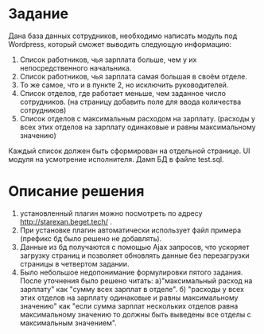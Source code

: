 # Задание
Дана база данных сотрудников, необходимо написать модуль под Wordpress, который сможет выводить следующую информацию:
1.	Список работников, чья зарплата больше, чем у их непосредственного начальника.
2.	Список работников, чья зарплата самая большая в своём отделе.
3.	То же самое, что и в пункте 2, но исключить руководителей.
4.	Список отделов, где работает меньше, чем заданное число сотрудников. (на страницу добавить поле для ввода количества сотрудников)
5.	Список отделов с максимальным расходом на зарплату. (расходы у всех этих отделов на зарплату одинаковые и равны максимальному значению)

Каждый список должен быть сформирован на отдельной странице. UI модуля на усмотрение исполнителя.
Дамп БД в файле test.sql.

# Описание решения
1. установленный плагин можно посмотреть по адресу http://starexan.beget.tech/ .
2. При установке плагин автоматически использует файл примера (префикс бд было решено не добавлять).
3. Данные из бд получаются с помощью Ajax запросов, что ускоряет загрузку страниц и позволяет обновлять данные без перезагрузки страницы в четвертом задании.
4. Было небольшое недопонимание формулировки пятого задания. После уточнения было решено читать:
a)"максимальный расход на зарплату" как "сумму всех зарплат в отделе".
б) "расходы у всех этих отделов на зарплату одинаковые и равны максимальному значению" как  "если сумма зарплат  нескольких отделов равна максимальному значению то должны быть выведены все отделы с максимальным значением".

